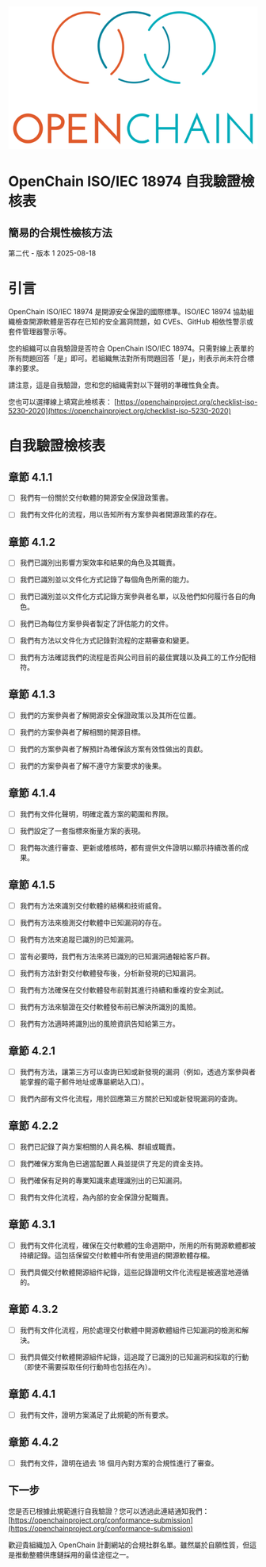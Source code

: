 ![](./media/image1.png "OpenChain logo")

# OpenChain ISO/IEC 18974 自我驗證檢核表
## 簡易的合規性檢核方法

第二代 - 版本 1
2025-08-18

# 引言

OpenChain ISO/IEC 18974 是開源安全保證的國際標準。ISO/IEC 18974 協助組織檢查開源軟體是否存在已知的安全漏洞問題，如 CVEs、GitHub 相依性警示或套件管理器警示等。

您的組織可以自我驗證是否符合 OpenChain ISO/IEC 18974。只需對線上表單的所有問題回答「是」即可。若組織無法對所有問題回答「是」，則表示尚未符合標準的要求。

請注意，這是自我驗證，您和您的組織需對以下聲明的準確性負全責。

您也可以選擇線上填寫此檢核表：
[https://openchainproject.org/checklist-iso-5230-2020](https://openchainproject.org/checklist-iso-5230-2020)

# 自我驗證檢核表

## 章節 4.1.1

- [ ] 我們有一份關於交付軟體的開源安全保證政策書。

- [ ] 我們有文件化的流程，用以告知所有方案參與者開源政策的存在。

## 章節 4.1.2

- [ ] 我們已識別出影響方案效率和結果的角色及其職責。

- [ ] 我們已識別並以文件化方式記錄了每個角色所需的能力。

- [ ] 我們已識別並以文件化方式記錄方案參與者名單，以及他們如何履行各自的角色。

- [ ] 我們已為每位方案參與者製定了評估能力的文件。

- [ ] 我們有方法以文件化方式記錄對流程的定期審查和變更。

- [ ] 我們有方法確認我們的流程是否與公司目前的最佳實踐以及員工的工作分配相符。

## 章節 4.1.3

- [ ] 我們的方案參與者了解開源安全保證政策以及其所在位置。

- [ ] 我們的方案參與者了解相關的開源目標。

- [ ] 我們的方案參與者了解預計為確保該方案有效性做出的貢獻。

- [ ] 我們的方案參與者了解不遵守方案要求的後果。

## 章節 4.1.4

- [ ] 我們有文件化聲明，明確定義方案的範圍和界限。

- [ ] 我們設定了一套指標來衡量方案的表現。

- [ ] 我們每次進行審查、更新或稽核時，都有提供文件證明以顯示持續改善的成果。

## 章節 4.1.5

- [ ] 我們有方法來識別交付軟體的結構和技術威脅。

- [ ] 我們有方法來檢測交付軟體中已知漏洞的存在。

- [ ] 我們有方法來追蹤已識別的已知漏洞。

- [ ] 當有必要時，我們有方法來將已識別的已知漏洞通報給客戶群。

- [ ] 我們有方法針對交付軟體發布後，分析新發現的已知漏洞。

- [ ] 我們有方法確保在交付軟體發布前對其進行持續和重複的安全測試。

- [ ] 我們有方法來驗證在交付軟體發布前已解決所識別的風險。

- [ ] 我們有方法適時將識別出的風險資訊告知給第三方。

## 章節 4.2.1

- [ ] 我們有方法，讓第三方可以查詢已知或新發現的漏洞（例如，透過方案參與者能掌握的電子郵件地址或專屬網站入口）。

- [ ] 我們內部有文件化流程，用於回應第三方關於已知或新發現漏洞的查詢。

## 章節 4.2.2

- [ ] 我們已記錄了與方案相關的人員名稱、群組或職責。

- [ ] 我們確保方案角色已適當配置人員並提供了充足的資金支持。

- [ ] 我們確保有足夠的專業知識來處理識別出的已知漏洞。

- [ ] 我們有文件化流程，為內部的安全保證分配職責。

## 章節 4.3.1

- [ ] 我們有文件化流程，確保在交付軟體的生命週期中，所用的所有開源軟體都被持續記錄。這包括保留交付軟體中所有使用過的開源軟體存檔。

- [ ] 我們具備交付軟體開源組件紀錄，這些記錄證明文件化流程是被適當地遵循的。

## 章節 4.3.2

- [ ] 我們有文件化流程，用於處理交付軟體中開源軟體組件已知漏洞的檢測和解決。

- [ ] 我們具備交付軟體開源組件紀錄，這追蹤了已識別的已知漏洞和採取的行動（即使不需要採取任何行動時也包括在內）。

## 章節 4.4.1

- [ ] 我們有文件，證明方案滿足了此規範的所有要求。

## 章節 4.4.2

- [ ] 我們有文件，證明在過去 18 個月內對方案的合規性進行了審查。

## 下一步

您是否已根據此規範進行自我驗證？您可以透過此連結通知我們：
[https://openchainproject.org/conformance-submission](https://openchainproject.org/conformance-submission)

歡迎貴組織加入 OpenChain 計劃網站的合規社群名單。雖然屬於自願性質，但這是推動整體供應鏈採用的最佳途徑之一。
